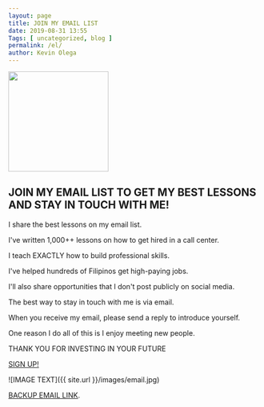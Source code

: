 ```yaml
--- 
layout: page 
title: JOIN MY EMAIL LIST
date: 2019-08-31 13:55
Tags: [ uncategorized, blog ]
permalink: /el/ 
author: Kevin Olega 
--- 
```


<img src="{{ site.url }}/images/2019-07-Kevin-Gray.jpg" width="200">

## JOIN MY EMAIL LIST TO GET MY BEST LESSONS AND STAY IN TOUCH WITH ME!

I share the best lessons on my email list.

I've written 1,000++ lessons on how to get hired in a call center.

I teach EXACTLY how to build professional skills.

I've helped hundreds of Filipinos get high-paying jobs.

I'll also share opportunities that I don't post publicly on social media.

The best way to stay in touch with me is via email.

When you receive my email, please send a reply to introduce yourself.

One reason I do all of this is I enjoy meeting new people. 

THANK YOU FOR INVESTING IN YOUR FUTURE

<a href="https://sendfox.com/callcentertrainingtips" class="button focus">SIGN UP!</a>


![IMAGE TEXT]({{ site.url }}/images/email.jpg)

[BACKUP EMAIL LINK](https://sendfox.com/callcentertrainingtips).

<script async>(function(s,u,m,o,j,v){j=u.createElement(m);v=u.getElementsByTagName(m)[0];j.async=1;j.src=o;j.dataset.sumoSiteId='3544a69c272c9a0f8aebfa25b68ded195fc5c7b5bed67851024278b62231c636';v.parentNode.insertBefore(j,v)})(window,document,'script','//load.sumo.com/');</script>
